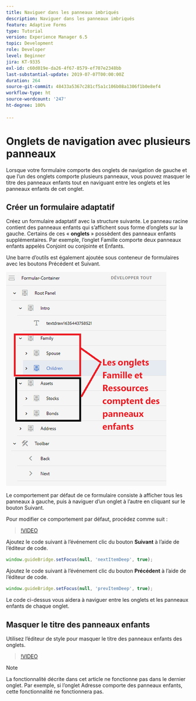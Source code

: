 ```yaml
---
title: Naviguer dans les panneaux imbriqués
description: Naviguer dans les panneaux imbriqués
feature: Adaptive Forms
type: Tutorial
version: Experience Manager 6.5
topic: Development
role: Developer
level: Beginner
jira: KT-9335
exl-id: c60d019e-da26-4f67-8579-ef707e2348bb
last-substantial-update: 2019-07-07T00:00:00Z
duration: 264
source-git-commit: 48433a5367c281cf5a1c106b08a1306f1b0e8ef4
workflow-type: ht
source-wordcount: '247'
ht-degree: 100%

---
```


# Onglets de navigation avec plusieurs panneaux

Lorsque votre formulaire comporte des onglets de navigation de gauche et que l’un des onglets comporte plusieurs panneaux, vous pouvez masquer le titre des panneaux enfants tout en naviguant entre les onglets et les panneaux enfants de cet onglet.

## Créer un formulaire adaptatif

Créez un formulaire adaptatif avec la structure suivante. Le panneau racine contient des panneaux enfants qui s’affichent sous forme d’onglets sur la gauche. Certains de ces « **onglets** » possèdent des panneaux enfants supplémentaires. Par exemple, l’onglet Famille comporte deux panneaux enfants appelés Conjoint ou conjointe et Enfants.

Une barre d’outils est également ajoutée sous conteneur de formulaires avec les boutons Précédent et Suivant.

![toolbar-spacing](assets/multiple-panels.png)



Le comportement par défaut de ce formulaire consiste à afficher tous les panneaux à gauche, puis à naviguer d’un onglet à l’autre en cliquant sur le bouton Suivant.

Pour modifier ce comportement par défaut, procédez comme suit :

>[!VIDEO](https://video.tv.adobe.com/v/3438633?quality=12&learn=on&captions=fre_fr)


Ajoutez le code suivant à l’événement clic du bouton **Suivant** à l’aide de l’éditeur de code.

```javascript
window.guideBridge.setFocus(null, 'nextItemDeep', true);
```

Ajoutez le code suivant à l’événement clic du bouton **Précédent** à l’aide de l’éditeur de code.

```javascript
window.guideBridge.setFocus(null, 'prevItemDeep', true);
```

Le code ci-dessus vous aidera à naviguer entre les onglets et les panneaux enfants de chaque onglet.

## Masquer le titre des panneaux enfants

Utilisez l’éditeur de style pour masquer le titre des panneaux enfants des onglets.

>[!VIDEO](https://video.tv.adobe.com/v/3439126?quality=12&learn=on&captions=fre_fr)

>[!NOTE]
>
>La fonctionnalité décrite dans cet article ne fonctionne pas dans le dernier onglet. Par exemple, si l’onglet Adresse comporte des panneaux enfants, cette fonctionnalité ne fonctionnera pas.

